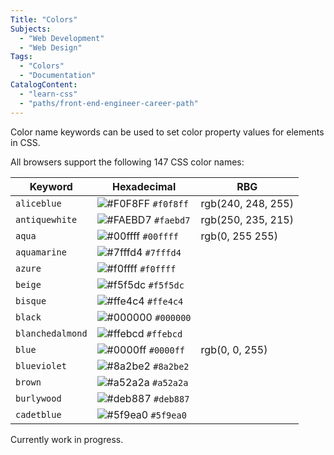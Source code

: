 ```yaml
---
Title: "Colors"
Subjects:
  - "Web Development"
  - "Web Design"
Tags: 
  - "Colors"
  - "Documentation"
CatalogContent:
  - "learn-css"
  - "paths/front-end-engineer-career-path"
---
```


Color name keywords can be used to set color property values for elements in CSS.

All browsers support the following 147 CSS color names:

| Keyword | Hexadecimal | RBG |
| --- | --- | --- |
| `aliceblue` | ![#F0F8FF](https://via.placeholder.com/15/f0f8ff/000000?text=+) `#f0f8ff` | rgb(240, 248, 255) |
| `antiquewhite` | ![#FAEBD7](https://via.placeholder.com/15/faebd7/000000?text=+) `#faebd7` | rgb(250, 235, 215) |
| `aqua` | ![#00ffff](https://via.placeholder.com/15/00ffff/000000?text=+) `#00ffff` | rgb(0, 255 255) |
| `aquamarine` | ![#7fffd4](https://via.placeholder.com/15/7fffd4/000000?text=+) `#7fffd4` |  |
| `azure` | ![#f0ffff](https://via.placeholder.com/15/f0ffff/000000?text=+) `#f0ffff` | 
| `beige` | ![#f5f5dc](https://via.placeholder.com/15/f5f5dc/000000?text=+) `#f5f5dc` | 
| `bisque` | ![#ffe4c4](https://via.placeholder.com/15/ffe4c4/000000?text=+) `#ffe4c4` | 
| `black` | ![#000000](https://via.placeholder.com/15/000000/000000?text=+) `#000000` | 
| `blanchedalmond` | ![#ffebcd](https://via.placeholder.com/15/ffebcd/000000?text=+) `#ffebcd` | 
| `blue` | ![#0000ff](https://via.placeholder.com/15/0000ff/000000?text=+) `#0000ff` |  rgb(0, 0, 255) |
| `blueviolet` | ![#8a2be2](https://via.placeholder.com/15/8a2be2/000000?text=+) `#8a2be2` | 
| `brown` | ![#a52a2a](https://via.placeholder.com/15/a52a2a/000000?text=+) `#a52a2a` | 
| `burlywood` | ![#deb887](https://via.placeholder.com/15/deb887/000000?text=+) `#deb887` | 
| `cadetblue` | ![#5f9ea0](https://via.placeholder.com/15/5f9ea0/000000?text=+) `#5f9ea0` | 



Currently work in progress.
